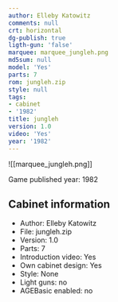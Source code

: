 ```yaml
---
author: Elleby Katowitz
comments: null
crt: horizontal
dg-publish: true
ligth-gun: 'false'
marquee: marquee_jungleh.png
md5sum: null
model: 'Yes'
parts: 7
rom: jungleh.zip
style: null
tags:
- cabinet
- '1982'
title: jungleh
version: 1.0
video: 'Yes'
year: '1982'
---
```


![[marquee_jungleh.png]]

Game published year: 1982

## Cabinet information

- Author: Elleby Katowitz
- File: jungleh.zip
- Version: 1.0
- Parts: 7
- Introduction video: Yes
- Own cabinet design: Yes
- Style: None
- Light guns: no
- AGEBasic enabled: no

